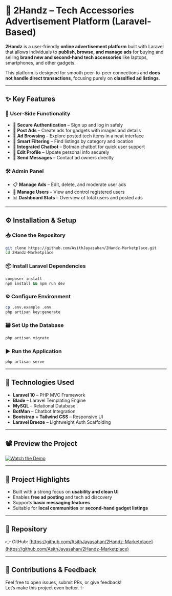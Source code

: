 
# 📱 2Handz – Tech Accessories Advertisement Platform (Laravel-Based)

**2Handz** is a user-friendly **online advertisement platform** built with Laravel that allows individuals to **publish, browse, and manage ads** for buying and selling **brand new and second-hand tech accessories** like laptops, smartphones, and other gadgets.

This platform is designed for smooth peer-to-peer connections and **does not handle direct transactions**, focusing purely on **classified ad listings**.

---

## ✨ Key Features

### 👤 User-Side Functionality
- 🔐 **Secure Authentication** – Sign up and log in safely
- 📢 **Post Ads** – Create ads for gadgets with images and details
- 👀 **Ad Browsing** – Explore posted tech items in a neat interface
- 🔎 **Smart Filtering** – Find listings by category and location
- 🤖 **Integrated Chatbot** – Botman chatbot for quick user support
- 📝 **Edit Profile** – Update personal info securely
- 💬 **Send Messages** – Contact ad owners directly

### 🛠️ Admin Panel
- 📋 **Manage Ads** – Edit, delete, and moderate user ads
- 👥 **Manage Users** – View and control registered users
- 📊 **Dashboard Stats** – Overview of total users and posted ads

---

## ⚙️ Installation & Setup

### 📥 Clone the Repository

```bash
git clone https://github.com/AsithJayasahan/2Handz-Marketplace.git
cd 2Handz-Marketplace
```

### 📦 Install Laravel Dependencies

```bash
composer install
npm install && npm run dev
```

### ⚙️ Configure Environment

```bash
cp .env.example .env
php artisan key:generate
```

### 🗃️ Set Up the Database

```bash
php artisan migrate
```

### ▶️ Run the Application

```bash
php artisan serve
```

---

## 🧰 Technologies Used

- **Laravel 10** – PHP MVC Framework  
- **Blade** – Laravel Templating Engine  
- **MySQL** – Relational Database  
- **BotMan** – Chatbot Integration  
- **Bootstrap + Tailwind CSS** – Responsive UI  
- **Laravel Breeze** – Lightweight Auth Scaffolding  

---

## 📽️ Preview the Project

[![Watch the Demo](https://i9.ytimg.com/vi_webp/uiW79yKqJZc/mq1.webp?sqp=COCmxr4G-oaymwEmCMACELQB8quKqQMa8AEB-AH-CYAC0AWKAgwIABABGH8gKyghMA8=&rs=AOn4CLBesv35JsG1wmV8ik0zcDQ9KpOvRQ)](https://youtu.be/uiW79yKqJZc?si=9thYoFp-XZO-ARs6)

---

## 📌 Project Highlights

- Built with a strong focus on **usability and clean UI**
- Enables **free ad posting** and tech ad discovery
- Supports **basic messaging features**
- Suitable for **local communities** or **second-hand gadget listings**

---

## 📂 Repository

👉 GitHub: [https://github.com/AsithJayasahan/2Handz-Marketplace](https://github.com/AsithJayasahan/2Handz-Marketplace)

---

## 🙌 Contributions & Feedback

Feel free to open issues, submit PRs, or give feedback!  
Let’s make this project even better. ✨
